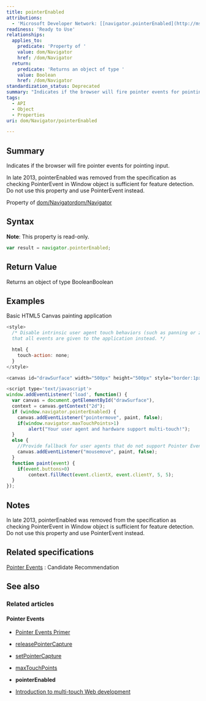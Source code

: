 ```yaml
---
title: pointerEnabled
attributions:
  - 'Microsoft Developer Network: [[navigator.pointerEnabled](http://msdn.microsoft.com/en-us/library/ie/hh972895(v=vs.85).aspx) Article]'
readiness: 'Ready to Use'
relationships:
  applies_to:
    predicate: 'Property of '
    value: dom/Navigator
    href: /dom/Navigator
  return:
    predicate: 'Returns an object of type '
    value: Boolean
    href: /dom/Navigator
standardization_status: Deprecated
summary: "Indicates if the browser will fire pointer events for pointing input.\n"
tags:
  - API
  - Object
  - Properties
uri: dom/Navigator/pointerEnabled

---
```

## Summary

Indicates if the browser will fire pointer events for pointing input.

In late 2013, pointerEnabled was removed from the specification as checking PointerEvent in Window object is sufficient for feature detection. Do not use this property and use PointerEvent instead.

Property of [dom/Navigator](/dom/Navigator)[dom/Navigator](/dom/Navigator)

## Syntax

**Note**: This property is read-only.

``` js
var result = navigator.pointerEnabled;
```

## Return Value

Returns an object of type BooleanBoolean

## Examples

Basic HTML5 Canvas painting application

``` js
<style>
  /* Disable intrinsic user agent touch behaviors (such as panning or zooming) so
  that all events are given to the application instead. */

  html {
    touch-action: none;
  }
</style>

<canvas id="drawSurface" width="500px" height="500px" style="border:1px solid black;"></canvas>

<script type='text/javascript'>
window.addEventListener('load', function() {
  var canvas = document.getElementById("drawSurface"),
  context = canvas.getContext("2d");
  if (window.navigator.pointerEnabled) {
    canvas.addEventListener("pointermove", paint, false);
    if(window.navigator.maxTouchPoints>1)
        alert("Your user agent and hardware support multi-touch!");
  }
  else {
    //Provide fallback for user agents that do not support Pointer Events
    canvas.addEventListener("mousemove", paint, false);
  }
  function paint(event) {
    if(event.buttons>0)
        context.fillRect(event.clientX, event.clientY, 5, 5);
  }
});
```

## Notes

In late 2013, pointerEnabled was removed from the specification as checking PointerEvent in Window object is sufficient for feature detection. Do not use this property and use PointerEvent instead.

## Related specifications

[Pointer Events](http://www.w3.org/TR/pointerevents/)
:   Candidate Recommendation

## See also

### Related articles

#### Pointer Events

-   [Pointer Events Primer](/concepts/Pointer_Events)

-   [releasePointerCapture](/dom/Element/releasePointerCapture)

-   [setPointerCapture](/dom/Element/setPointerCapture)

-   [maxTouchPoints](/dom/Navigator/maxTouchPoints)

-   **pointerEnabled**

-   [Introduction to multi-touch Web development](/tutorials/mobile_touch)

